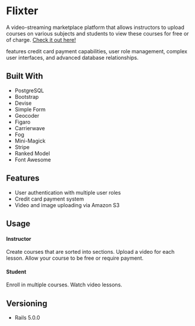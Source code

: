 # Flixter

A video-streaming marketplace platform that allows instructors to upload courses on various subjects and students to view these courses for free or of charge. [Check it out here!](https://flixter-haley-mnatzaganian.herokuapp.com/)

features credit card payment capabilities, user role management, complex user interfaces, and advanced database relationships.

## Built With

* PostgreSQL
* Bootstrap
* Devise
* Simple Form
* Geocoder
* Figaro
* Carrierwave
* Fog
* Mini-Magick
* Stripe
* Ranked Model
* Font Awesome

## Features
* User authentication with multiple user roles
* Credit card payment system
* Video and image uploading via Amazon S3

## Usage

#### Instructor

Create courses that are sorted into sections. Upload a video for each lesson. Allow your course to be free or require payment.

#### Student

Enroll in multiple courses. Watch video lessons. 

## Versioning

* Rails 5.0.0
